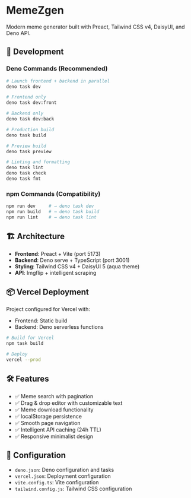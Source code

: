 # MemeZgen

Modern meme generator built with Preact, Tailwind CSS v4, DaisyUI, and Deno API.

## 🚀 Development

### Deno Commands (Recommended)

```bash
# Launch frontend + backend in parallel
deno task dev

# Frontend only
deno task dev:front

# Backend only
deno task dev:back

# Production build
deno task build

# Preview build
deno task preview

# Linting and formatting
deno task lint
deno task check
deno task fmt
```

### npm Commands (Compatibility)

```bash
npm run dev     # → deno task dev
npm run build   # → deno task build
npm run lint    # → deno task lint
```

## 🏗️ Architecture

- **Frontend**: Preact + Vite (port 5173)
- **Backend**: Deno serve + TypeScript (port 3001)
- **Styling**: Tailwind CSS v4 + DaisyUI 5 (aqua theme)
- **API**: Imgflip + intelligent scraping

## 📦 Vercel Deployment

Project configured for Vercel with:

- Frontend: Static build
- Backend: Deno serverless functions

```bash
# Build for Vercel
npm task build

# Deploy
vercel --prod
```

## 🛠️ Features

- ✅ Meme search with pagination
- ✅ Drag & drop editor with customizable text
- ✅ Meme download functionality
- ✅ localStorage persistence
- ✅ Smooth page navigation
- ✅ Intelligent API caching (24h TTL)
- ✅ Responsive minimalist design

## 🔧 Configuration

- `deno.json`: Deno configuration and tasks
- `vercel.json`: Deployment configuration
- `vite.config.ts`: Vite configuration
- `tailwind.config.js`: Tailwind CSS configuration
